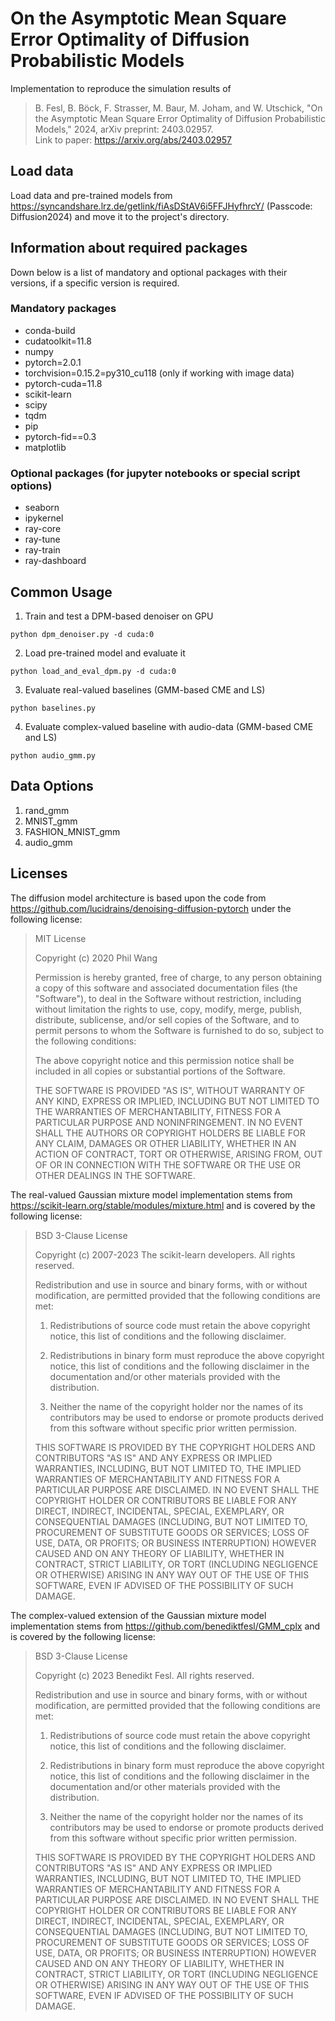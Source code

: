 # On the Asymptotic Mean Square Error Optimality of Diffusion Probabilistic Models

Implementation to reproduce the simulation results of 
>B. Fesl, B. Böck, F. Strasser, M. Baur, M. Joham, and W. Utschick, "On the Asymptotic Mean Square Error Optimality of Diffusion Probabilistic Models," 2024, arXiv preprint: 2403.02957. \
>Link to paper: https://arxiv.org/abs/2403.02957

## Load data
Load data and pre-trained models from 
https://syncandshare.lrz.de/getlink/fiAsDStAV6i5FFJHyfhrcY/ (Passcode: Diffusion2024)
and move it to the project's directory.

## Information about required packages
Down below is a list of mandatory and optional packages with their versions, if a specific version is required.
### Mandatory packages
* conda-build
* cudatoolkit=11.8
* numpy
* pytorch=2.0.1
* torchvision=0.15.2=py310_cu118 (only if working with image data)
* pytorch-cuda=11.8
* scikit-learn
* scipy
* tqdm
* pip
* pytorch-fid==0.3
* matplotlib

### Optional packages (for jupyter notebooks or special script options)
* seaborn
* ipykernel
* ray-core
* ray-tune
* ray-train
* ray-dashboard

## Common Usage 
1. Train and test a DPM-based denoiser on GPU
```shell
python dpm_denoiser.py -d cuda:0
```

2. Load pre-trained model and evaluate it
```shell
python load_and_eval_dpm.py -d cuda:0
```

3. Evaluate real-valued baselines (GMM-based CME and LS)
```shell
python baselines.py
```

4. Evaluate complex-valued baseline with audio-data (GMM-based CME and LS)
```shell
python audio_gmm.py
```

## Data Options
1. rand_gmm
2. MNIST_gmm
3. FASHION_MNIST_gmm
4. audio_gmm

## Licenses
The diffusion model architecture is based upon the code from https://github.com/lucidrains/denoising-diffusion-pytorch under the following license:
> MIT License
>
> Copyright (c) 2020 Phil Wang
>
>Permission is hereby granted, free of charge, to any person obtaining a copy
>of this software and associated documentation files (the "Software"), to deal
>in the Software without restriction, including without limitation the rights
>to use, copy, modify, merge, publish, distribute, sublicense, and/or sell
>copies of the Software, and to permit persons to whom the Software is
>furnished to do so, subject to the following conditions:
>
>The above copyright notice and this permission notice shall be included in all
>copies or substantial portions of the Software.
>
>THE SOFTWARE IS PROVIDED "AS IS", WITHOUT WARRANTY OF ANY KIND, EXPRESS OR
>IMPLIED, INCLUDING BUT NOT LIMITED TO THE WARRANTIES OF MERCHANTABILITY,
>FITNESS FOR A PARTICULAR PURPOSE AND NONINFRINGEMENT. IN NO EVENT SHALL THE
>AUTHORS OR COPYRIGHT HOLDERS BE LIABLE FOR ANY CLAIM, DAMAGES OR OTHER
>LIABILITY, WHETHER IN AN ACTION OF CONTRACT, TORT OR OTHERWISE, ARISING FROM,
>OUT OF OR IN CONNECTION WITH THE SOFTWARE OR THE USE OR OTHER DEALINGS IN THE
>SOFTWARE.

The real-valued Gaussian mixture model implementation stems from  https://scikit-learn.org/stable/modules/mixture.html and is covered by the following license:
>BSD 3-Clause License
>
>Copyright (c) 2007-2023 The scikit-learn developers. All rights reserved.
>
>Redistribution and use in source and binary forms, with or without
>modification, are permitted provided that the following conditions are met:
>
>1. Redistributions of source code must retain the above copyright notice, this
>   list of conditions and the following disclaimer.
>
>2. Redistributions in binary form must reproduce the above copyright notice,
>   this list of conditions and the following disclaimer in the documentation
>   and/or other materials provided with the distribution.
>
>3. Neither the name of the copyright holder nor the names of its
>   contributors may be used to endorse or promote products derived from
>   this software without specific prior written permission.
>
>THIS SOFTWARE IS PROVIDED BY THE COPYRIGHT HOLDERS AND CONTRIBUTORS "AS IS"
>AND ANY EXPRESS OR IMPLIED WARRANTIES, INCLUDING, BUT NOT LIMITED TO, THE
>IMPLIED WARRANTIES OF MERCHANTABILITY AND FITNESS FOR A PARTICULAR PURPOSE ARE
>DISCLAIMED. IN NO EVENT SHALL THE COPYRIGHT HOLDER OR CONTRIBUTORS BE LIABLE
>FOR ANY DIRECT, INDIRECT, INCIDENTAL, SPECIAL, EXEMPLARY, OR CONSEQUENTIAL
>DAMAGES (INCLUDING, BUT NOT LIMITED TO, PROCUREMENT OF SUBSTITUTE GOODS OR
>SERVICES; LOSS OF USE, DATA, OR PROFITS; OR BUSINESS INTERRUPTION) HOWEVER
>CAUSED AND ON ANY THEORY OF LIABILITY, WHETHER IN CONTRACT, STRICT LIABILITY,
>OR TORT (INCLUDING NEGLIGENCE OR OTHERWISE) ARISING IN ANY WAY OUT OF THE USE
>OF THIS SOFTWARE, EVEN IF ADVISED OF THE POSSIBILITY OF SUCH DAMAGE.

The complex-valued extension of the Gaussian mixture model implementation stems from https://github.com/benediktfesl/GMM_cplx and is covered by the following license:
>BSD 3-Clause License
>
>Copyright (c) 2023 Benedikt Fesl. All rights reserved.
>
>Redistribution and use in source and binary forms, with or without
>modification, are permitted provided that the following conditions are met:
>
>1. Redistributions of source code must retain the above copyright notice, this
>   list of conditions and the following disclaimer.
>
>2. Redistributions in binary form must reproduce the above copyright notice,
>   this list of conditions and the following disclaimer in the documentation
>   and/or other materials provided with the distribution.
>
>3. Neither the name of the copyright holder nor the names of its
>   contributors may be used to endorse or promote products derived from
>   this software without specific prior written permission.
>
>THIS SOFTWARE IS PROVIDED BY THE COPYRIGHT HOLDERS AND CONTRIBUTORS "AS IS"
>AND ANY EXPRESS OR IMPLIED WARRANTIES, INCLUDING, BUT NOT LIMITED TO, THE
>IMPLIED WARRANTIES OF MERCHANTABILITY AND FITNESS FOR A PARTICULAR PURPOSE ARE
>DISCLAIMED. IN NO EVENT SHALL THE COPYRIGHT HOLDER OR CONTRIBUTORS BE LIABLE
>FOR ANY DIRECT, INDIRECT, INCIDENTAL, SPECIAL, EXEMPLARY, OR CONSEQUENTIAL
>DAMAGES (INCLUDING, BUT NOT LIMITED TO, PROCUREMENT OF SUBSTITUTE GOODS OR
>SERVICES; LOSS OF USE, DATA, OR PROFITS; OR BUSINESS INTERRUPTION) HOWEVER
>CAUSED AND ON ANY THEORY OF LIABILITY, WHETHER IN CONTRACT, STRICT LIABILITY,
>OR TORT (INCLUDING NEGLIGENCE OR OTHERWISE) ARISING IN ANY WAY OUT OF THE USE
>OF THIS SOFTWARE, EVEN IF ADVISED OF THE POSSIBILITY OF SUCH DAMAGE.
